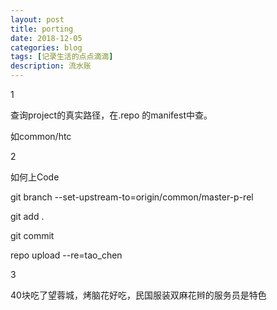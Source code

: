 ```yaml
---
layout: post
title: porting
date: 2018-12-05
categories: blog
tags: [记录生活的点点滴滴]
description: 流水账
---
```


1 

查询project的真实路径，在.repo 的manifest中查。

如common/htc

2

如何上Code

git branch --set-upstream-to=origin/common/master-p-rel

git add .

git commit

repo upload --re=tao_chen

3

40块吃了望蓉城，烤脑花好吃，民国服装双麻花辫的服务员是特色



